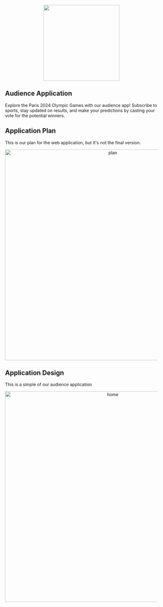 <p align="center"><img src='https://github.com/BeaverGroup/.github/assets/92836354/5745ccc9-3fa4-4073-b2af-3c5edf410acd' width=250></p>



## Audience Application
Explore the Paris 2024 Olympic Games with our audience app! Subscribe to sports, stay updated on results, and make your predictions by casting your vote for the potential winners.

## Application Plan
This is our plan for the web application, but it's not the final version.
<p align="center"><img width="694" alt="plan" src="https://github.com/BeaverGroup/.github/assets/92836354/b7c2351a-5092-48cc-a043-ffcc56cfa103"><p/>


## Application Design

This is a simple of our audience application

<p align="center"><img width="694" alt="home" src="https://github.com/BeaverGroup/.github/assets/92836354/2ca3ee3d-70fd-440c-96ed-104ff33733fd"><p/>






<!--

**Here are some ideas to get you started:**

🙋‍♀️ A short introduction - what is your organization all about?
🌈 Contribution guidelines - how can the community get involved?
👩‍💻 Useful resources - where can the community find your docs? Is there anything else the community should know?
🍿 Fun facts - what does your team eat for breakfast?
🧙 Remember, you can do mighty things with the power of [Markdown](https://docs.github.com/github/writing-on-github/getting-started-with-writing-and-formatting-on-github/basic-writing-and-formatting-syntax)
-->
